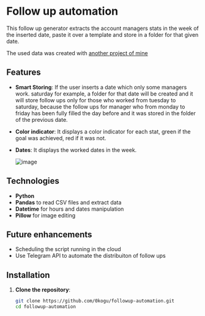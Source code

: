 # Follow up automation

This follow up generator extracts the account managers stats in the week of the inserted date, paste it over a template and store in a folder for that given date.

The used data was created with [another project of mine](https://github.com/0kogu/Account-managers-analysis)


## Features

- **Smart Storing**: If the user inserts a date which only some managers work. saturday for example, a folder for that date will be created and it will store follow ups only for those who worked from tuesday to saturday, because the follow ups for manager who from monday to friday has been fully filled the day before and it was stored in the folder of the previous date.
- **Color indicator**: It displays a color indicator for each stat, green if the goal was achieved, red if it was not.
- **Dates**: It displays the worked dates in the week.

  ![image](https://github.com/user-attachments/assets/3b8c0e5b-ce36-4d88-83fe-f369081ac854)


## Technologies

- **Python**
- **Pandas** to read CSV files and extract data
- **Datetime** for hours and dates manipulation
- **Pillow** for image editing


## Future enhancements

- Scheduling the script running in the cloud
- Use Telegram API to automate the distribuiton of follow ups


## Installation

1. **Clone the repository**:

   ```bash
   git clone https://github.com/0kogu/followup-automation.git
   cd followup-automation
